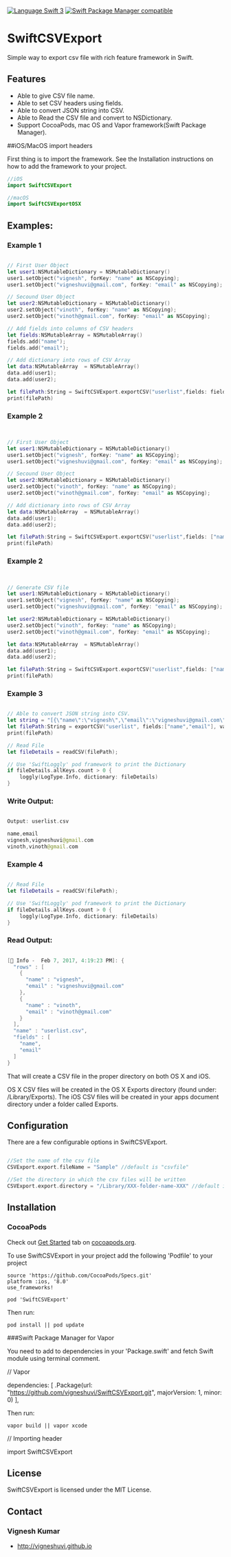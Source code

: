 [![Language Swift 3](https://img.shields.io/badge/Language-Swift%203-orange.svg)](https://developer.apple.com/swift)
[![Swift Package Manager compatible](https://img.shields.io/badge/Swift%20Package%20Manager-compatible-brightgreen.svg)](https://github.com/apple/swift-package-manager)

# SwiftCSVExport
Simple way to export csv file with rich feature framework in Swift.

## Features

- Able to give CSV file name.
- Able to set CSV headers using fields.
- Able to convert JSON string into CSV.
- Able to Read the CSV file and convert to NSDictionary.
- Support CocoaPods, mac OS and Vapor framework(Swift Package Manager).

##iOS/MacOS import headers

First thing is to import the framework. See the Installation instructions on how to add the framework to your project.

```swift
//iOS
import SwiftCSVExport

//macOS
import SwiftCSVExportOSX

```


## Examples:

### Example 1
```swift

// First User Object
let user1:NSMutableDictionary = NSMutableDictionary()
user1.setObject("vignesh", forKey: "name" as NSCopying);
user1.setObject("vigneshuvi@gmail.com", forKey: "email" as NSCopying);

// Secound User Object
let user2:NSMutableDictionary = NSMutableDictionary()
user2.setObject("vinoth", forKey: "name" as NSCopying);
user2.setObject("vinoth@gmail.com", forKey: "email" as NSCopying);

// Add fields into columns of CSV headers
let fields:NSMutableArray = NSMutableArray()
fields.add("name");
fields.add("email");

// Add dictionary into rows of CSV Array
let data:NSMutableArray  = NSMutableArray()
data.add(user1);
data.add(user2);

let filePath:String = SwiftCSVExport.exportCSV("userlist",fields: fields,values: data);
print(filePath)

```

### Example 2
```swift


// First User Object
let user1:NSMutableDictionary = NSMutableDictionary()
user1.setObject("vignesh", forKey: "name" as NSCopying);
user1.setObject("vigneshuvi@gmail.com", forKey: "email" as NSCopying);

// Secound User Object
let user2:NSMutableDictionary = NSMutableDictionary()
user2.setObject("vinoth", forKey: "name" as NSCopying);
user2.setObject("vinoth@gmail.com", forKey: "email" as NSCopying);

// Add dictionary into rows of CSV Array
let data:NSMutableArray  = NSMutableArray()
data.add(user1);
data.add(user2);

let filePath:String = SwiftCSVExport.exportCSV("userlist",fields: ["name", "email"],values: data);
print(filePath)

```

### Example 2
```swift


// Generate CSV file
let user1:NSMutableDictionary = NSMutableDictionary()
user1.setObject("vignesh", forKey: "name" as NSCopying);
user1.setObject("vigneshuvi@gmail.com", forKey: "email" as NSCopying);

let user2:NSMutableDictionary = NSMutableDictionary()
user2.setObject("vinoth", forKey: "name" as NSCopying);
user2.setObject("vinoth@gmail.com", forKey: "email" as NSCopying);

let data:NSMutableArray  = NSMutableArray()
data.add(user1);
data.add(user2);

let filePath:String = SwiftCSVExport.exportCSV("userlist",fields: ["name", "email"],values: data);
print(filePath)

```

### Example 3

```swift

// Able to convert JSON string into CSV.
let string = "[{\"name\":\"vignesh\",\"email\":\"vigneshuvi@gmail.com\"},{\"name\":\"vinoth\",\"email\":\"vinoth@gmail.com\"}]";
let filePath:String = exportCSV("userlist", fields:["name","email"], values:string);
print(filePath)

// Read File
let fileDetails = readCSV(filePath);

// Use 'SwiftLoggly' pod framework to print the Dictionary
if fileDetails.allKeys.count > 0 {
    loggly(LogType.Info, dictionary: fileDetails)
}


```

### Write Output:

```swift

Output: userlist.csv

name,email
vignesh,vigneshuvi@gmail.com
vinoth,vinoth@gmail.com

```

### Example 4

```swift

// Read File
let fileDetails = readCSV(filePath);

// Use 'SwiftLoggly' pod framework to print the Dictionary
if fileDetails.allKeys.count > 0 {
    loggly(LogType.Info, dictionary: fileDetails)
}


```

### Read Output:

```swift

[💙 Info -  Feb 7, 2017, 4:19:23 PM]: {
  "rows" : [
    {
      "name" : "vignesh",
      "email" : "vigneshuvi@gmail.com"
    },
    {
      "name" : "vinoth",
      "email" : "vinoth@gmail.com"
    }
  ],
  "name" : "userlist.csv",
  "fields" : [
    "name",
    "email"
  ]
}


```


That will create a CSV file in the proper directory on both OS X and iOS.

OS X CSV files will be created in the OS X Exports directory (found under: /Library/Exports). The iOS CSV files will be created in your apps document directory under a folder called Exports.

## Configuration

There are a few configurable options in SwiftCSVExport.

```swift

//Set the name of the csv file
CSVExport.export.fileName = "Sample" //default is "csvfile"

//Set the directory in which the csv files will be written
CSVExport.export.directory = "/Library/XXX-folder-name-XXX" //default is the standard exporting directory for each platform.

```

## Installation

### CocoaPods

Check out [Get Started](http://cocoapods.org/) tab on [cocoapods.org](http://cocoapods.org/).

To use SwiftCSVExport in your project add the following 'Podfile' to your project

	source 'https://github.com/CocoaPods/Specs.git'
	platform :ios, '8.0'
	use_frameworks!

	pod 'SwiftCSVExport'

Then run:

    pod install || pod update

###Swift Package Manager for Vapor

You need to add to dependencies in your 'Package.swift' and fetch Swift module using terminal comment.

// Vapor

dependencies: [
        .Package(url: "https://github.com/vigneshuvi/SwiftCSVExport.git", majorVersion: 1, minor: 0)
        ],

Then run:

    vapor build || vapor xcode

// Importing header

import SwiftCSVExport


## License

SwiftCSVExport is licensed under the MIT License.

## Contact

### Vignesh Kumar
* http://vigneshuvi.github.io